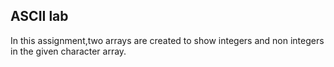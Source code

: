 ## ASCII lab ##

In this assignment,two arrays are created to show integers and non integers in the given character array.
